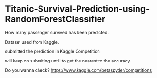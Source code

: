 # Titanic-Survival-Prediction-using-RandomForestClassifier


How many passenger survived has been predicted.

Dataset used from Kaggle.

submitted the prediction in Kaggle Competition

will keep on submiting untill to get the nearest to the accuracy

Do you wanna check? https://www.kaggle.com/betaspyder/competitions
